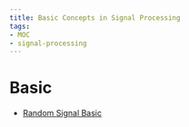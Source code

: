 ```yaml
---
title: Basic Concepts in Signal Processing
tags:
- MOC
- signal-processing
---
```

# Basic

* [Random Signal Basic](signal_processing/random_signal_basic.md)